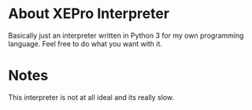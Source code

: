 # About XEPro Interpreter
Basically just an interpreter written in Python 3 for my own programming language. Feel free to do what you want with it.

# Notes
This interpreter is not at all ideal and its really slow.

